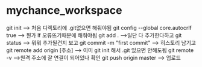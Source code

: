# mychance_workspace

git init --> 처음 디렉토리에 .git없으면 해줘야됨
git config --global core.autocrlf true --> 뭔가 lf 오류뜨기때문에 해줘야됨
git add . -->일단 다 추가한다하고
git status --> 뭐뭐 추가될건지 보고
git commit -m "first commit" --> 히스토리 남기고
git remote add origin [주소] --> 이미 git init 해서 .git 있으면 안해도됨
git remote -v -->원격 주소에 잘 연결이 되어있나 확인
git push origin master --> 업로드
